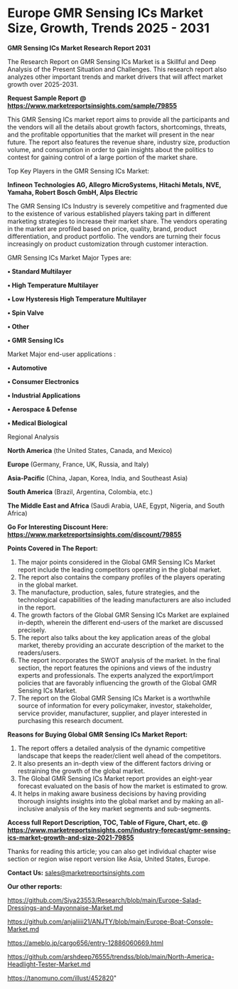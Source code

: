 # Europe GMR Sensing ICs Market Size, Growth, Trends 2025 - 2031

<strong>GMR Sensing ICs Market Research Report 2031</strong>

The Research Report on GMR Sensing ICs Market is a Skillful and Deep Analysis of the Present Situation and Challenges. This research report also analyzes other important trends and market drivers that will affect market growth over 2025-2031.

<strong>Request Sample Report @ <a href=https://www.marketreportsinsights.com/sample/79855>https://www.marketreportsinsights.com/sample/79855</a></strong>

This GMR Sensing ICs market report aims to provide all the participants and the vendors will all the details about growth factors, shortcomings, threats, and the profitable opportunities that the market will present in the near future. The report also features the revenue share, industry size, production volume, and consumption in order to gain insights about the politics to contest for gaining control of a large portion of the market share.

Top Key Players in the GMR Sensing ICs Market:

<strong>Infineon Technologies AG, Allegro MicroSystems, Hitachi Metals, NVE, Yamaha, Robert Bosch GmbH, Alps Electric</strong>

The GMR Sensing ICs Industry is severely competitive and fragmented due to the existence of various established players taking part in different marketing strategies to increase their market share. The vendors operating in the market are profiled based on price, quality, brand, product differentiation, and product portfolio. The vendors are turning their focus increasingly on product customization through customer interaction.

GMR Sensing ICs Market Major Types are:

<strong>• Standard Multilayer

• High Temperature Multilayer

• Low Hysteresis High Temperature Multilayer

• Spin Valve

• Other

• GMR Sensing ICs</strong>

Market Major end-user applications :

<strong>• Automotive

• Consumer Electronics

• Industrial Applications

• Aerospace & Defense

• Medical Biological</strong>

Regional Analysis

</u><strong><b>North America</b></strong> (the United States, Canada, and Mexico)

<strong><b>Europe </b></strong>(Germany, France, UK, Russia, and Italy)

<strong><b>Asia-Pacific</b></strong> (China, Japan, Korea, India, and Southeast Asia)

<strong><b>South America</b></strong> (Brazil, Argentina, Colombia, etc.)

<strong><b>The Middle East and Africa</b></strong> (Saudi Arabia, UAE, Egypt, Nigeria, and South Africa)

<strong>Go For Interesting Discount Here: <a href=https://www.marketreportsinsights.com/discount/79855>https://www.marketreportsinsights.com/discount/79855</a></strong>

<strong>Points Covered in The Report:</strong>
<ol>
  <li>The major points considered in the Global GMR Sensing ICs Market report include the leading competitors operating in the global market.</li>
  <li>The report also contains the company profiles of the players operating in the global market.</li>
  <li>The manufacture, production, sales, future strategies, and the technological capabilities of the leading manufacturers are also included in the report.</li>
  <li>The growth factors of the Global GMR Sensing ICs Market are explained in-depth, wherein the different end-users of the market are discussed precisely.</li>
  <li>The report also talks about the key application areas of the global market, thereby providing an accurate description of the market to the readers/users.</li>
  <li>The report incorporates the SWOT analysis of the market. In the final section, the report features the opinions and views of the industry experts and professionals. The experts analyzed the export/import policies that are favorably influencing the growth of the Global GMR Sensing ICs Market.</li>
  <li>The report on the Global GMR Sensing ICs Market is a worthwhile source of information for every policymaker, investor, stakeholder, service provider, manufacturer, supplier, and player interested in purchasing this research document.</li>
</ol>
<strong>Reasons for Buying Global GMR Sensing ICs Market Report:</strong>

<ol>
  <li>The report offers a detailed analysis of the dynamic competitive landscape that keeps the reader/client well ahead of the competitors.</li>
  <li>It also presents an in-depth view of the different factors driving or restraining the growth of the global market.</li>
  <li>The Global GMR Sensing ICs Market report provides an eight-year forecast evaluated on the basis of how the market is estimated to grow.</li>
  <li>It helps in making aware business decisions by having providing thorough insights insights into the global market and by making an all-inclusive analysis of the key market segments and sub-segments.</li>
</ol>
<strong>Access full Report Description, TOC, Table of Figure, Chart, etc. @ <a href=https://www.marketreportsinsights.com/industry-forecast/gmr-sensing-ics-market-growth-and-size-2021-79855>https://www.marketreportsinsights.com/industry-forecast/gmr-sensing-ics-market-growth-and-size-2021-79855</a></strong>


Thanks for reading this article; you can also get individual chapter wise section or region wise report version like Asia, United States, Europe.

<strong>Contact Us:</strong>
sales@marketreportsinsights.com

<strong>Our other reports:</strong>

<a href=https://github.com/Siya23553/Research/blob/main/Europe-Salad-Dressings-and-Mayonnaise-Market.md>https://github.com/Siya23553/Research/blob/main/Europe-Salad-Dressings-and-Mayonnaise-Market.md</a>

<a href=https://github.com/anjaliiii21/ANJTY/blob/main/Europe-Boat-Console-Market.md>https://github.com/anjaliiii21/ANJTY/blob/main/Europe-Boat-Console-Market.md</a>

<a href=https://ameblo.jp/cargo656/entry-12886060669.html>https://ameblo.jp/cargo656/entry-12886060669.html</a>

<a href=https://github.com/arshdeep76555/trendss/blob/main/North-America-Headlight-Tester-Market.md>https://github.com/arshdeep76555/trendss/blob/main/North-America-Headlight-Tester-Market.md</a>

<a href=https://tanomuno.com/illust/452820>https://tanomuno.com/illust/452820</a>"
